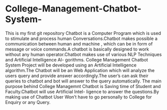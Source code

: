 # College-Management-Chatbot-System-
This is my first git repository 
Chatbot is a Computer Program which is used to stimulate
and process human Conversations.Chatbot makes possible a
communication between human and machine , which can be
in form of message or voice commands.A chatbot is basically
designed to work without any human operator.Chatbot makes
use of various NLP Techniques and Artificial Intelligence Al-
gorithms.
College Management Chatbot System Project will be developed
using an Artificial Intelligence algorithm.The Chatbot will be
an Web Application which will analyze the users query and
provide answer accordingly.The user’s can ask their queries to
chatbot and bot will answer to the query automatically. The
main purpose behind College Managemnt Chatbot is Saving
time of Student and Faculty.Chatbot will use Artificial Intel-
ligence to answer the questions.By making use of Chatbot User
Won’t have to go personally to College for Enquiry or any
Query.
